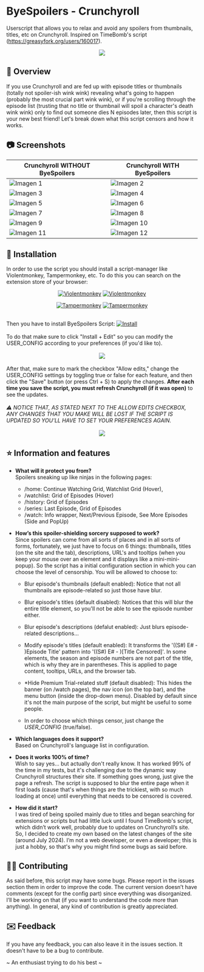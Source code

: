 # ByeSpoilers - Crunchyroll
Userscript that allows you to relax and avoid any spoilers from thumbnails, titles, etc on Crunchyroll. Inspired on TimeBomb's script (https://greasyfork.org/users/160017).  

<div align="center">
    <picture>
        <img src="assets-images/logo_feature.jpg">
    </picture>
</div>

## 📖 Overview
If you use Crunchyroll and are fed up with episode titles or thumbnails (totally not spoiler-ish wink wink) revealing what's going to happen (probably the most crucial part wink wink), or if you're scrolling through the episode list (trusting that no title or thumbnail will spoil a character's death wink wink) only to find out someone dies N episodes later, then this script is your new best friend! Let's break down what this script censors and how it works.

## 📷 Screenshots

| Crunchyroll WITHOUT ByeSpoilers | Crunchyroll WITH ByeSpoilers |
|--------------------------------------------|-----------------------------------------|
| ![Imagen 1](assets-images/01_without.jpg) | ![Imagen 2](assets-images/02_with.jpg) |
| ![Imagen 3](assets-images/02_without.jpg) | ![Imagen 4](assets-images/02_with.jpg) |
| ![Imagen 5](assets-images/03_without.jpg) | ![Imagen 6](assets-images/03_with.jpg) |
| ![Imagen 7](assets-images/04_without.jpg) | ![Imagen 8](assets-images/04_with.jpg) |
| ![Imagen 9](assets-images/05_1_without.jpg) | ![Imagen 10](assets-images/05_2_with.jpg) |
| ![Imagen 11](assets-images/05_2_without.jpg) | ![Imagen 12](assets-images/05_2_with.jpg) |

## 📂 Installation
<p>In order to use the script you should install a script-manager like Violentmonkey, Tampermonkey, etc. To do this you can search on the extension store of your browser:</p>

 <div align="center">   
     
[![Violentmonkey](https://img.shields.io/static/v1?label=Violentmonkey&message=for%20Chrome&color=brightgreen&logo=googlechrome&logoColor=white)](https://chrome.google.com/webstore/detail/violentmonkey/dhdgffkkebhmkfjojejmpbldmpobfkfo)   [![Violentmonkey](https://img.shields.io/static/v1?label=Violentmonkey&message=for%20Firefox&color=orange&logo=firefox&logoColor=white)](https://addons.mozilla.org/en-US/firefox/addon/violentmonkey/)
 </div>

 <div align="center">   
     
[![Tampermonkey](https://img.shields.io/static/v1?label=Tampermonkey&message=for%20Chrome&color=brightgreen&logo=googlechrome&logoColor=white)](https://chrome.google.com/webstore/detail/tampermonkey/dhdgffkkebhmkfjojejmpbldmpobfkfo)   [![Tampermonkey](https://img.shields.io/static/v1?label=Tampermonkey&message=for%20Firefox&color=orange&logo=firefox&logoColor=white)](https://addons.mozilla.org/en-US/firefox/addon/tampermonkey/)
 </div>

<br>
Then you have to install ByeSpoilers Script: <a href="https://github.com/zAlfok/ByeSpoilers-Crunchyroll/raw/master/scripts/byeSpoilers_Crunchyroll.user.js" target="_blank">
  <img src="https://img.shields.io/badge/Install-ByeSpoilers-brightgreen" alt="Install">
</a>
<br><br>
To do that make sure to click "Install + Edit" so you can modify the USER_CONFIG according to your preferences (if you'd like to).
<br><br>
<div align="center">
    <picture>
        <img src="assets-images/install_01.jpg">
    </picture>
</div>
<br>
After that, make sure to mark the checkbox "Allow edits," change the USER_CONFIG settings by toggling true or false for each feature, and then click the "Save" button (or press Ctrl + S) to apply the changes. <b>After each time you save the script, you must refresh Crunchyroll (if it was open)</b> to see the updates.<br><br>
<em>⚠️ NOTICE THAT, AS STATED NEXT TO THE ALLOW EDITS CHECKBOX, ANY CHANGES THAT YOU MAKE WILL BE LOST IF THE SCRIPT IS UPDATED SO YOU'LL HAVE TO SET YOUR PREFERENCES AGAIN.</em>
<br><br>
<div align="center">
    <picture>
        <img src="assets-images/install_02.jpg">
    </picture>
</div>

## ⭐ Information and features
- <b>What will it protect you from?</b><br> 
Spoilers sneaking up like ninjas in the following pages:
    - /home: Continue Watching Grid, Watchlist Grid (Hover),
    - /watchlist: Grid of Episodes (Hover)
    - /history: Grid of Episodes
    - /series: Last Episode, Grid of Episodes
    - /watch: Info wrapper, Next/Previous Episode, See More Episodes (Side and PopUp)

- <b>How’s this spoiler-shielding sorcery supposed to work?</b><br>
Since spoilers can come from all sorts of places and in all sorts of forms, fortunately, we just have to focus on 6 things: thumbnails, titles (on the site and the tab), descriptions, URL's and tooltips (when you keep your mouse over an element and it displays like a mini-mini-popup). So the script has a initial configuration section in which you can choose the level of censorship. You will be allowed to choose to:
    - Blur episode's thumbnails (default enabled): Notice that not all thumbnails are episode-related so just those have blur.
    - Blur episode's titles (default disabled): Notices that this will blur the entire title element, so you'll not be able to see the episode number either.
    - Blur episode's descriptions (defalut enabled): Just blurs episode-related descriptions...
    - Modify episode's titles (default enabled): It transforms the '((S#) E# - )Episode Title' pattern into '((S#) E# - )[Title Censored]'. In some elements, the season and episode numbers are not part of the title, which is why they are in parentheses. This is applied to page content, tooltips, URLs, and the browser tab.
    - *Hide Premium Trial-related stuff (default disabled): This hides the banner (on /watch pages), the nav icon (on the top bar), and the menu button (inside the drop-down menu). Disabled by default since it's not the main purpose of the script, but might be useful to some people.

    - In order to choose which things censor, just change the <em>USER_CONFIG</em> (true/false).
    
- <b>Which languages does it support?</b><br>
Based on Crunchyroll's language list in configuration.

- <b>Does it works 100% of time?</b><br>
Wish to say yes... but actually don't really know. It has worked 99% of the time in my tests, but it's challenging due to the dynamic way Crunchyroll structures their site. If something goes wrong, just give the page a refresh. The script is supposed to blur the entire page when it first loads (cause that's when things are the trickiest, with so much loading at once) until everything that needs to be censored is covered.

- <b>How did it start?</b><br>
I was tired of being spoiled mainly due to titles and began searching for extensions or scripts but had little luck until I found TimeBomb's script, which didn’t work well, probably due to updates on Crunchyroll’s site. So, I decided to create my own based on the latest changes of the site (around July 2024). I’m not a web developer, or even a developer; this is just a hobby, so that's why you might find some bugs as said before. 

## 🧑‍💻 Contributing
As said before, this script may have some bugs. Please report in the issues section them in order to improve the code. The current version doesn’t have comments (except for the config part) since everything was disorganized. I’ll be working on that (if you want to understand the code more than anything).
In general, any kind of contribution is greatly appreciated.

## ✉️ Feedback
If you have any feedback, you can also leave it in the issues section. It doesn't have to be a bug to contribute.

~ An enthusiast trying to do his best ~


